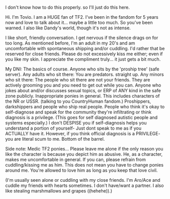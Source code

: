 I don't know how to do this properly. so I'll just do this here.

Hi. I'm Tovio. I am a HUGE fan of TF2. I've been in the fandom for 5 years now and love to talk about it... maybe a little too much. So you've been warned. I also like Dandy's world, though it's not as intense.

I like short, friendly conversation. I get nervous if the silence drags on for too long. As mentioned before, I'm an adult in my 20's and am uncomfortable with spontaneous shipping and/or cuddling. I'd rather that be reserved for close friends. Please do not excessively kiss me either; even if you like my skin. I appreciate the compliment truly... it just gets a bit much.

My DNI: The basics of course. Anyone who sits by the 'proship tree' (safe server). Any adults who sit there: You are predators. straight up. Any minors who sit there: The people who sit there are not your friends. They are actively grooming you and you need to get out while you can. Anyone who jokes about and/or discusses sexual topics, or ERP of ANY kind in the safe zone publicly. Inappropriate ponies in general. This includes characters of the NR or USSR. (talking to you CountryHuman fandom.) Proshippers, darkshippers and people who ship real people. People who think it's okay to self-diagnose and speak for the community they're infiltrating or think diagnosis is a privilege. (This goes for self diagnosed autistic people and systems especially.) I don't DESPISE you if self-diagnosis helps you understand a portion of yourself- Just dont speak to me as if you ACTUALLY have it. However, if you think official diagnosis is a PRIVILEGE- you are literal scum to me. Bottom of the barrel. 

Side note: Medic TF2 ponies... Please leave me alone if the only reason you like the character is because you depict him as abusive. He, as a character, makes me uncomfortable in general. If you can, please refrain from cuddling/kissing me as him. This does not mean you have to change ponies around me. You're allowed to love him as long as you keep that love civil.

(I'm usually seen alone or cuddling with my close friends. I'm Aro/Ace and cuddle my friends with hearts sometimes. I don't have/want a partner. I also like stealing marshmallows and grapes ((hehehe)).)
